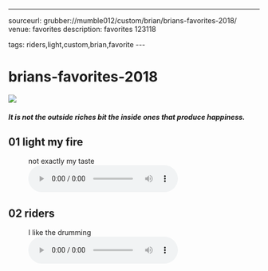 ---
sourceurl: grubber://mumble012/custom/brian/brians-favorites-2018/
venue: favorites
description: favorites 123118 

tags: riders,light,custom,brian,favorite
---<div><div><h1>brians-favorites-2018</h1><img src="/images/abhdlogo300.png" class="img300" alt="
"/><h4><i>It is not the outside riches bit the inside ones that produce happiness.</i></h4><p>
</p></div></div>



<div><h2>01    light my fire</h2><figure><figcaption>not exactly my taste</figcaption><audio controls><source src="https://billdonner.com/foobly/lightmyfire.mp3" type="audio/mpeg"/></audio></figure></div><div><h2>02    riders</h2><figure><figcaption>I like the drumming</figcaption><audio controls><source src="https://billdonner.com/foobly/lightmyfire.mp3" type="audio/mpeg"/></audio></figure></div>